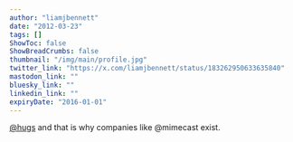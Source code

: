 ```yaml
---
author: "liamjbennett"
date: "2012-03-23"
tags: []
ShowToc: false
ShowBreadCrumbs: false
thumbnail: "/img/main/profile.jpg"
twitter_link: "https://x.com/liamjbennett/status/183262950633635840"
mastodon_link: ""
bluesky_link: ""
linkedin_link: ""
expiryDate: "2016-01-01"
---
```


[@hugs](https://x.com/hugs) and that is why companies like @mimecast exist.

